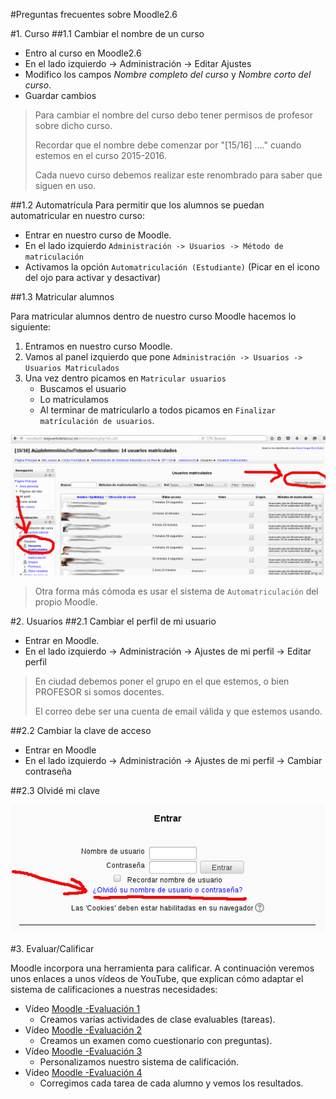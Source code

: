 

#Preguntas frecuentes sobre Moodle2.6

#1. Curso
##1.1 Cambiar el nombre de un curso
* Entro al curso en Moodle2.6
* En el lado izquierdo -> Administración -> Editar Ajustes
* Modifico los campos *Nombre completo del curso* y *Nombre corto del curso*.
* Guardar cambios

> Para cambiar el nombre del curso debo tener permisos de profesor sobre dicho curso.
>
> Recordar que el nombre debe comenzar por "[15/16] ...." cuando estemos en el curso 2015-2016.
>
> Cada nuevo curso debemos realizar este renombrado para saber que siguen en uso.

##1.2 Automatrícula
Para permitir que los alumnos se puedan automatricular en nuestro curso:
* Entrar en nuestro curso de Moodle.
* En el lado izquierdo `Administración -> Usuarios -> Método de matriculación`
* Activamos la opción `Automatriculación (Estudiante)` (Picar en el icono del ojo para activar y desactivar)

##1.3 Matricular alumnos

Para matricular alumnos dentro de nuestro curso Moodle hacemos lo siguiente:

1. Entramos en nuestro curso Moodle.
1. Vamos al panel izquierdo que pone `Administración -> Usuarios -> Usuarios Matriculados`
1. Una vez dentro picamos en `Matricular usuarios`
    * Buscamos el usuario
    * Lo matriculamos
    * Al terminar de matricularlo a todos picamos en `Finalizar matrículación de usuarios`.

![matricular-alumnos.png](./images/matricular-alumnos.png)

> Otra forma más cómoda es usar el sistema de `Automatriculación` del propio Moodle.

#2. Usuarios
##2.1 Cambiar el perfil de mi usuario
* Entrar en Moodle.
* En el lado izquierdo -> Administración -> Ajustes de mi perfil -> Editar perfil

> En ciudad debemos poner el grupo en el que estemos, o bien PROFESOR si somos docentes.
>
> El correo debe ser una cuenta de email válida y que estemos usando.
>
 
##2.2 Cambiar la clave de acceso
* Entrar en Moodle
* En el lado izquierdo -> Administración -> Ajustes de mi perfil -> Cambiar contraseña

##2.3 Olvidé mi clave

![olvide-mi-clave](./images/olvide-mi-clave.png)

#3. Evaluar/Calificar

Moodle incorpora una herramienta para calificar.
A continuación veremos unos enlaces a unos vídeos de YouTube, que
explican cómo adaptar el sistema de calificaciones a nuestras necesidades:

* Vídeo [Moodle -Evaluación 1](https://youtu.be/ByvpAOfncNU?list=PLFBBr-1czYNv70Tz0Q7TKCnkLlFrSQbmt) 
     * Creamos varias actividades de clase evaluables (tareas).
* Vídeo [Moodle -Evaluación 2](https://youtu.be/eIECh_c3np4?list=PLFBBr-1czYNv70Tz0Q7TKCnkLlFrSQbmt) 
     * Creamos un examen como cuestionario con preguntas).
* Vídeo [Moodle -Evaluación 3](https://youtu.be/dGuWJRdzPEY?list=PLFBBr-1czYNv70Tz0Q7TKCnkLlFrSQbmt) 
    * Personalizamos nuestro sistema de calificación.
* Vídeo [Moodle -Evaluación 4](https://youtu.be/P6JPWQuwrmU?list=PLFBBr-1czYNv70Tz0Q7TKCnkLlFrSQbmt) 
    * Corregimos cada tarea de cada alumno y vemos los resultados.
    
    

